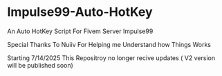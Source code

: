 # Impulse99-Auto-HotKey
An Auto HotKey Script For Fivem Server Impulse99


Special Thanks To Nuiiv For Helping me Understand how Things Works


Starting 7/14/2025 This Repositroy no longer recive updates ( V2 version will be published soon)
